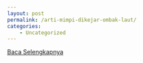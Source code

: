 ```yaml
---
layout: post
permalink: /arti-mimpi-dikejar-ombak-laut/
categories:
    - Uncategorized
---
```


[Baca Selengkapnya](/07)
